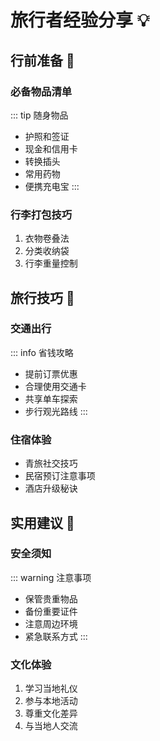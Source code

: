 # 旅行者经验分享 💡

## 行前准备 🎒

### 必备物品清单
::: tip 随身物品
- 护照和签证
- 现金和信用卡
- 转换插头
- 常用药物
- 便携充电宝
:::

### 行李打包技巧
1. 衣物卷叠法
2. 分类收纳袋
3. 行李重量控制

## 旅行技巧 🌟

### 交通出行
::: info 省钱攻略
- 提前订票优惠
- 合理使用交通卡
- 共享单车探索
- 步行观光路线
:::

### 住宿体验
- 青旅社交技巧
- 民宿预订注意事项
- 酒店升级秘诀

## 实用建议 💭

### 安全须知
::: warning 注意事项
- 保管贵重物品
- 备份重要证件
- 注意周边环境
- 紧急联系方式
:::

### 文化体验
1. 学习当地礼仪
2. 参与本地活动
3. 尊重文化差异
4. 与当地人交流 
